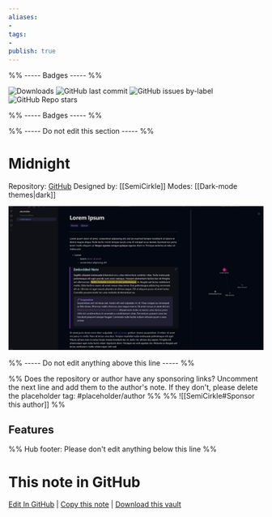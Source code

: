 ```yaml
---
aliases:
- 
tags: 
- 
publish: true
---
```


%% ----- Badges ----- %%

![Downloads](https://img.shields.io/badge/downloads-509-573E7A?style=for-the-badge&logo=)
![GitHub last commit](https://img.shields.io/github/last-commit/SemiCirkle/Midnight-obsidian-theme?color=573E7A&label=last%20update&logo=github&style=for-the-badge)
![GitHub issues by-label](https://img.shields.io/github/issues/SemiCirkle/Midnight-obsidian-theme/help%20wanted?color=573E7A&logo=github&style=for-the-badge) 
![GitHub Repo stars](https://img.shields.io/github/stars/SemiCirkle/Midnight-obsidian-theme?color=573E7A&logo=github&style=for-the-badge)

%% ----- Badges ----- %%

%% ----- Do not edit this section ----- %%

# Midnight

Repository: [GitHub](https://github.com/SemiCirkle/Midnight-obsidian-theme)
Designed by: [[SemiCirkle]]
Modes: [[Dark-mode themes|dark]]



![screenshot](https://github.com/SemiCirkle/Midnight-obsidian-theme/raw/HEAD/pictures/theme-preview-512x288.png)

%% ----- Do not edit anything above this line ----- %% 

%% Does the repository or author have any sponsoring links? Uncomment the next line and add them to the author's note. If they don't, please delete the placeholder tag: #placeholder/author %%
%% ![[SemiCirkle#Sponsor this author]] %%


## Features



%% Hub footer: Please don't edit anything below this line %%

# This note in GitHub

<span class="git-footer">[Edit In GitHub](https://github.dev/obsidian-community/obsidian-hub/blob/main/02%20-%20Community%20Expansions/02.05%20All%20Community%20Expansions/Themes/Midnight.md "git-hub-edit-note") | [Copy this note](https://raw.githubusercontent.com/obsidian-community/obsidian-hub/main/02%20-%20Community%20Expansions/02.05%20All%20Community%20Expansions/Themes/Midnight.md "git-hub-copy-note") | [Download this vault](https://github.com/obsidian-community/obsidian-hub/archive/refs/heads/main.zip "git-hub-download-vault") </span>
